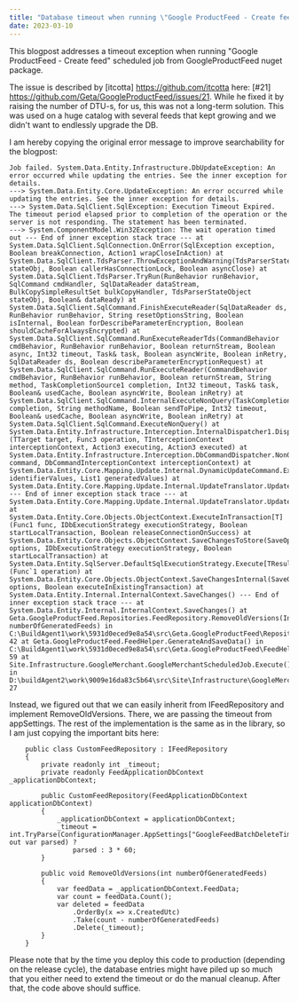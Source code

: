```yaml
---
title: "Database timeout when running \"Google ProductFeed - Create feed\" scheduled job"
date: 2023-03-10
---
```


This blogpost addresses a timeout exception when running "Google ProductFeed - Create feed" scheduled job from GoogleProductFeed nuget package.

The issue is described by [itcotta] https://github.com/itcotta here: [#21] https://github.com/Geta/GoogleProductFeed/issues/21. While he fixed it by raising the number of DTU-s, for us, this was not a long-term solution. This was used on a huge catalog with several feeds that kept growing and we didn't want to endlessly upgrade the DB.

I am hereby copying the original error message to improve searchability for the blogpost:

```
Job failed. System.Data.Entity.Infrastructure.DbUpdateException: An error occurred while updating the entries. See the inner exception for details. 
---> System.Data.Entity.Core.UpdateException: An error occurred while updating the entries. See the inner exception for details. 
---> System.Data.SqlClient.SqlException: Execution Timeout Expired. The timeout period elapsed prior to completion of the operation or the server is not responding. The statement has been terminated. 
---> System.ComponentModel.Win32Exception: The wait operation timed out --- End of inner exception stack trace --- at
System.Data.SqlClient.SqlConnection.OnError(SqlException exception, Boolean breakConnection, Action1 wrapCloseInAction) at
System.Data.SqlClient.TdsParser.ThrowExceptionAndWarning(TdsParserStateObject stateObj, Boolean callerHasConnectionLock, Boolean asyncClose) at 
System.Data.SqlClient.TdsParser.TryRun(RunBehavior runBehavior, SqlCommand cmdHandler, SqlDataReader dataStream, BulkCopySimpleResultSet bulkCopyHandler, TdsParserStateObject stateObj, Boolean& dataReady) at
System.Data.SqlClient.SqlCommand.FinishExecuteReader(SqlDataReader ds, RunBehavior runBehavior, String resetOptionsString, Boolean isInternal, Boolean forDescribeParameterEncryption, Boolean shouldCacheForAlwaysEncrypted) at 
System.Data.SqlClient.SqlCommand.RunExecuteReaderTds(CommandBehavior cmdBehavior, RunBehavior runBehavior, Boolean returnStream, Boolean async, Int32 timeout, Task& task, Boolean asyncWrite, Boolean inRetry, SqlDataReader ds, Boolean describeParameterEncryptionRequest) at 
System.Data.SqlClient.SqlCommand.RunExecuteReader(CommandBehavior cmdBehavior, RunBehavior runBehavior, Boolean returnStream, String method, TaskCompletionSource1 completion, Int32 timeout, Task& task, Boolean& usedCache, Boolean asyncWrite, Boolean inRetry) at 
System.Data.SqlClient.SqlCommand.InternalExecuteNonQuery(TaskCompletionSource1 completion, String methodName, Boolean sendToPipe, Int32 timeout, Boolean& usedCache, Boolean asyncWrite, Boolean inRetry) at System.Data.SqlClient.SqlCommand.ExecuteNonQuery() at 
System.Data.Entity.Infrastructure.Interception.InternalDispatcher1.Dispatch[TTarget,TInterceptionContext,TResult](TTarget target, Func3 operation, TInterceptionContext interceptionContext, Action3 executing, Action3 executed) at System.Data.Entity.Infrastructure.Interception.DbCommandDispatcher.NonQuery(DbCommand command, DbCommandInterceptionContext interceptionContext) at System.Data.Entity.Core.Mapping.Update.Internal.DynamicUpdateCommand.Execute(Dictionary2 identifierValues, List1 generatedValues) at System.Data.Entity.Core.Mapping.Update.Internal.UpdateTranslator.Update() --- End of inner exception stack trace --- at 
System.Data.Entity.Core.Mapping.Update.Internal.UpdateTranslator.Update() at System.Data.Entity.Core.Objects.ObjectContext.ExecuteInTransaction[T](Func1 func, IDbExecutionStrategy executionStrategy, Boolean startLocalTransaction, Boolean releaseConnectionOnSuccess) at 
System.Data.Entity.Core.Objects.ObjectContext.SaveChangesToStore(SaveOptions options, IDbExecutionStrategy executionStrategy, Boolean startLocalTransaction) at 
System.Data.Entity.SqlServer.DefaultSqlExecutionStrategy.Execute[TResult](Func`1 operation) at 
System.Data.Entity.Core.Objects.ObjectContext.SaveChangesInternal(SaveOptions options, Boolean executeInExistingTransaction) at 
System.Data.Entity.Internal.InternalContext.SaveChanges() --- End of inner exception stack trace --- at System.Data.Entity.Internal.InternalContext.SaveChanges() at
Geta.GoogleProductFeed.Repositories.FeedRepository.RemoveOldVersions(Int32 numberOfGeneratedFeeds) in 
C:\BuildAgent1\work\5931d0eced9e8a54\src\Geta.GoogleProductFeed\Repositories\FeedRepository.cs:line 42 at Geta.GoogleProductFeed.FeedHelper.GenerateAndSaveData() in 
C:\BuildAgent1\work\5931d0eced9e8a54\src\Geta.GoogleProductFeed\FeedHelper.cs:line 59 at Site.Infrastructure.GoogleMerchant.GoogleMerchantScheduledJob.Execute() in 
D:\buildAgent2\work\9009e16da83c5b64\src\Site\Infrastructure\GoogleMerchant\GoogleMerchantScheduledJob.cs:line 27
```

Instead, we figured out that we can easily inherit from IFeedRepository and implement RemoveOldVersions. There, we are passing the timeout from appSettings. The rest of the implementation is the same as in the library, so I am just copying the important bits here:

```
    public class CustomFeedRepository : IFeedRepository
    {
        private readonly int _timeout;
        private readonly FeedApplicationDbContext _applicationDbContext;
        
        public CustomFeedRepository(FeedApplicationDbContext applicationDbContext)
        {
            _applicationDbContext = applicationDbContext;
            _timeout = int.TryParse(ConfigurationManager.AppSettings["GoogleFeedBatchDeleteTimeout"], out var parsed) ? 
                parsed : 3 * 60;
        }

        public void RemoveOldVersions(int numberOfGeneratedFeeds)
        {
            var feedData = _applicationDbContext.FeedData;
            var count = feedData.Count();
            var deleted = feedData
                .OrderBy(x => x.CreatedUtc)
                .Take(count - numberOfGeneratedFeeds)
                .Delete(_timeout);
        }
    }
```

Please note that by the time you deploy this code to production (depending on the release cycle), the database entries might have piled up so much that you either need to extend the timeout or do the manual cleanup. After that, the code above should suffice.
